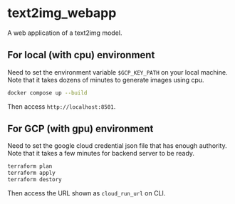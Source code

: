 # text2img_webapp
A web application of a text2img model.

## For local (with cpu) environment
Need to set the environment variable `$GCP_KEY_PATH` on your local machine.  
Note that it takes dozens of minutes to generate images using cpu.

```sh
docker compose up --build
```

Then access `http://localhost:8501`.

## For GCP (with gpu) environment
Need to set the google cloud credential json file that has enough authority.  
Note that it takes a few minutes for backend server to be ready.

```sh
terraform plan
terraform apply
terraform destory
```

Then access the URL shown as `cloud_run_url` on CLI.
